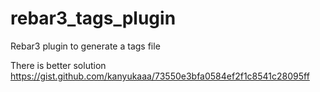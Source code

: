 # rebar3_tags_plugin
Rebar3 plugin to generate a tags file

There is better solution https://gist.github.com/kanyukaaa/73550e3bfa0584ef2f1c8541c28095ff
